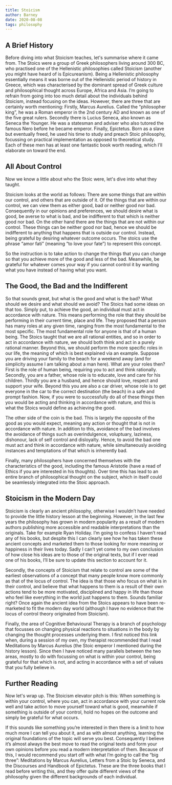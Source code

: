 ```yaml
---
title: Stoicism
author: Barney
date: 2020-08-08
tags: philosophy
---
```


## A Brief History

Before diving into what Stoicism teaches, let's summarise where it came from. The Stoics were a group of Greek philosophers living around 300 BC, who practised one of the Hellenistic philosophies called Stoicism (another you might have heard of is Epicureanism). Being a Hellenistic philosophy essentially means it was borne out of the Hellenistic period of history in Greece, which was characterised by the dominant spread of Greek culture and philosophical thought across Europe, Africa and Asia. I’m going to refrain from going into too much detail about the individuals behind Stoicism, instead focusing on the ideas. However, there are three that are certainly worth mentioning: Firstly, Marcus Aurelius. Called the “philosopher king”, he was a Roman emperor in the 2nd century AD and known as one of the five great rulers. Secondly there is Lucius Seneca, also known as Seneca the Younger. He was a statesman and adviser who also tutored the famous Nero before he became emperor. Finally, Epictetus. Born as a slave but eventually freed, he used his time to study and preach Stoic philosophy, focussing on practical implementation as opposed to theoretical study. Each of these men has at least one fantastic book worth reading, which I’ll elaborate on toward the end.

## All About Control

Now we know a little about who the Stoic were, let's dive into what they taught.

Stoicism looks at the world as follows: There are some things that are within our control, and others that are outside of it. Of the things that are within our control, we can view them as either good, bad or neither good nor bad. Consequently in our opinions and preferences, we should desire what is good, be averse to what is bad, and be indifferent to that which is neither good nor bad. On the other hand there are the things that are not within our control. These things can be neither good nor bad, hence we should be indifferent to anything that happens that is outside our control. Instead, being grateful by desiring whatever outcome occurs. The stoics use the phrase “amor fati” (meaning “to love your fate”) to represent this concept.

So the instruction is to take action to change the things that you can change so that you achieve more of the good and less of the bad. Meanwhile, be grateful for whatever comes your way if you cannot control it by wanting what you have instead of having what you want.

## The Good, the Bad and the Indifferent

So that sounds great, but what is the good and what is the bad? What should we desire and what should we avoid? The Stoics had some ideas on that too. Simply put, to achieve the good, an individual must act in accordance with nature. This means performing the role that they should be performing in their current time, place and life. They proposed that a person has many roles at any given time, ranging from the most fundamental to the most specific. The most fundamental role for anyone is that of a human being. The Stoics taught that we are all rational entities, and so in order to act in accordance with nature, we should both think and act in a purely rational manner. Beyond this, we should perform the more specific roles in our life, the meaning of which is best explained via an example. Suppose you are driving your family to the beach for a weekend away (and for simplicity assume I am talking about a man here). What are your roles then? First is the role of human being, requiring you to act and think rationally. Secondly, you are a father, whose role is to educate, love and care for his children. Thirdly you are a husband, and hence should love, respect and support your wife. Beyond this you are also a car driver, whose role is to get everyone in the car to the correct destination (the beach) in a safe and prompt fashion. Now, if you were to successfully do all of these things then you would be acting and thinking in accordance with nature, and this is what the Stoics would define as achieving the good.

The other side of the coin is the bad. This is largely the opposite of the good as you would expect, meaning any action or thought that is not in accordance with nature. In addition to this, avoidance of the bad involves the avoidance of things such as overindulgence, voluptuary, laziness, dishonour, lack of self control and disloyalty. Hence, to avoid the bad one must act and think in accordance with nature, while simultaneously avoiding instances and temptations of that which is inherently bad.

Finally, many philosophers have concerned themselves with the characteristics of the good, including the famous Aristotle (have a read of Ethics if you are interested in his thoughts). Over time this has lead to an entire branch of philosophical thought on the subject, which in itself could be seamlessly integrated into the Stoic approach.

## Stoicism in the Modern Day

Stoicism is clearly an ancient philosophy, otherwise I wouldn’t have needed to provide the little history lesson at the beginning. However, in the last few years the philosophy has grown in modern popularity as a result of modern authors publishing more accessible and readable interpretations than the originals. Take for example Ryan Holiday. I’m going to confess I haven’t read any of his books, but despite this I can clearly see how he has taken these ancient concepts and marketed them to those looking for more meaning or happiness in their lives today. Sadly I can’t yet come to my own conclusion of how close his ideas are to those of the original texts, but if I ever read one of his books, I’ll be sure to update this section to account for it.

Secondly, the concepts of Stoicism that relate to control are some of the earliest observations of a concept that many people know more commonly as that of the locus of control. The idea is that those who focus on what is in their control, and believe that what happens to them is a result of their own actions tend to be more motivated, disciplined and happy in life than those who feel like everything in the world just happens to them. Sounds familiar right? Once again the ancient idea from the Stoics appears to have been re-marketed to fit the modern day world (although I have no evidence that the locus of control theory originated from Stoicism).

Finally, the area of Cognitive Behavioural Therapy is a branch of psychology that focusses on changing physical reactions to situations in the body by changing the thought processes underlying them. I first noticed this link when, during a session of my own, my therapist recommended that I read Meditations by Marcus Aurelius (the Stoic emperor I mentioned during the history lesson). Since then I have noticed many parallels between the two areas, mostly to do with focussing on what is within your control, being grateful for that which is not, and acting in accordance with a set of values that you fully believe in.

## Further Reading

Now let's wrap up. The Stoicism elevator pitch is this: When something is within your control, where you can, act in accordance with your current role well and take action to move yourself toward what is good, meanwhile if something is outside of your control, hold no hopes on the outcome and simply be grateful for what occurs.

If this sounds like something you’re interested in then there is a limit to how much more I can tell you about it, and as with almost anything, learning the original foundations of the topic will serve you best. Consequently I believe it’s almost always the best move to read the original texts and form your own opinions before you read a modern interpretation of them. Because of this, I would recommend you start off with what I’m going to call the “big three”: Meditations by Marcus Aurelius, Letters from a Stoic by Seneca, and the Discourses and Handbook of Epictetus. These are the three books that I read before writing this, and they offer quite different views of the philosophy given the different backgrounds of each individual.
